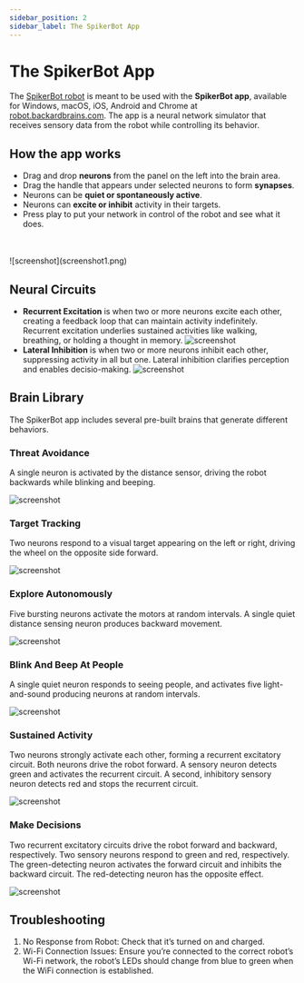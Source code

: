 ```yaml
---
sidebar_position: 2
sidebar_label: The SpikerBot App
---
```

# The SpikerBot App #
The [SpikerBot robot](https://docs.backyardbrains.com/Engineering/SpikerBot/) is meant to be used with the **SpikerBot app**, available for Windows, macOS, iOS, Android and Chrome at [robot.backardbrains.com](https://robot.backyardbrains.com). The app is a neural network simulator that receives sensory data from the robot while controlling its behavior.

## How the app works ##
- Drag and drop **neurons** from the panel on the left into the brain area.
- Drag the handle that appears under selected neurons to form **synapses**.
- Neurons can be **quiet or spontaneously active**.
- Neurons can **excite or inhibit** activity in their targets.
- Press play to put your network in control of the robot and see what it does.
<br />
<br />
![screenshot](screenshot1.png)

## Neural Circuits ##
- **Recurrent Excitation** is when two or more neurons excite each other, creating a feedback loop that can maintain activity indefinitely. Recurrent excitation underlies sustained activities like walking, breathing, or holding a thought in memory.
![screenshot](circuit1.png)
- **Lateral Inhibition** is when two or more neurons inhibit each other, suppressing activity in all but one. Lateral inhibition clarifies perception and enables decisio-making.
![screenshot](circuit2.png)

## Brain Library ##
The SpikerBot app includes several pre-built brains that generate different behaviors.

### Threat Avoidance ###
A single neuron is activated by the distance sensor, driving the robot backwards while blinking and beeping.

![screenshot](brain1.png)

### Target Tracking ###
Two neurons respond to a visual target appearing on the left or right, driving the wheel on the opposite side forward.

![screenshot](brain2.png)

### Explore Autonomously ###
Five bursting neurons activate the motors at random intervals. A single quiet distance sensing neuron produces backward movement.

![screenshot](brain3.png)

### Blink And Beep At People ###
A single quiet neuron responds to seeing people, and activates five light-and-sound producing neurons at random intervals.

![screenshot](brain4.png)

### Sustained Activity ###
Two neurons strongly activate each other, forming a recurrent excitatory circuit. Both neurons drive the robot forward. A sensory neuron detects green and activates the recurrent circuit. A second, inhibitory sensory neuron detects red and stops the recurrent circuit.

![screenshot](brain5.png)

### Make Decisions ###
Two recurrent excitatory circuits drive the robot forward and backward, respectively. Two sensory neurons respond to green and red, respectively. The green-detecting neuron activates the forward circuit and inhibits the backward circuit. The red-detecting neuron has the opposite effect.

![screenshot](brain6.png)

## Troubleshooting ##

1. No Response from Robot: Check that it’s turned on and charged.
2. Wi-Fi Connection Issues: Ensure you’re connected to the correct robot’s Wi-Fi network, the robot’s LEDs should change from blue to green when the WiFi connection is established.